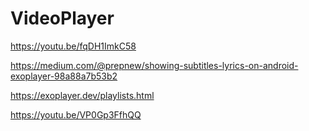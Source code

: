# VideoPlayer



https://youtu.be/fqDH1ImkC58



https://medium.com/@prepnew/showing-subtitles-lyrics-on-android-exoplayer-98a88a7b53b2



https://exoplayer.dev/playlists.html



https://youtu.be/VP0Gp3FfhQQ

